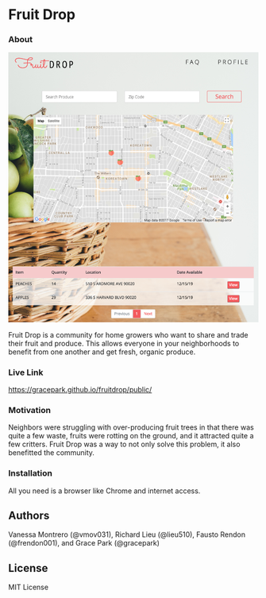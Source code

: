 # Fruit Drop

### About
![fruitdropscreenshot](public/assets/images/fruitdropscreenshot.png)

Fruit Drop is a community for home growers who want to share and trade their fruit and produce. This allows everyone in your neighborhoods to benefit from one another and get fresh, organic produce.

### Live Link

https://gracepark.github.io/fruitdrop/public/

### Motivation

Neighbors were struggling with over-producing fruit trees in that there was quite a few waste, fruits were rotting on the ground, and it attracted quite a few critters. Fruit Drop was a way to not only solve this problem, it also benefitted the community.

### Installation

All you need is a browser like Chrome and internet access.

## Authors

Vanessa Montrero (@vmov031), Richard Lieu (@lieu510), Fausto Rendon (@frendon001), and Grace Park (@gracepark)

## License

MIT License
